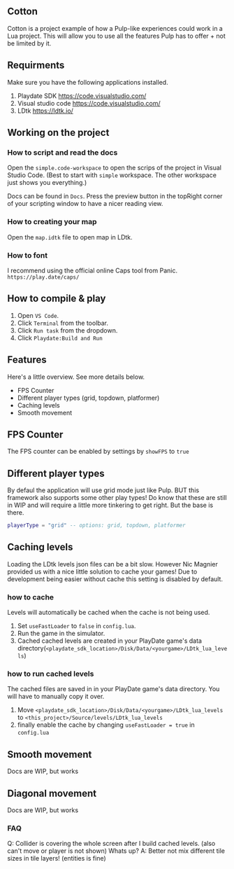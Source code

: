 ## Cotton

Cotton is a project example of how a Pulp-like experiences could work in a Lua project. This will allow you to use all the features Pulp has to offer + not be limited by it.

## Requirments
Make sure you have the following applications installed.

1. Playdate SDK https://code.visualstudio.com/
2. Visual studio code https://code.visualstudio.com/
3. LDtk https://ldtk.io/

## Working on the project

### How to script and read the docs
Open the `simple.code-workspace` to open the scrips of the project in Visual Studio Code.
(Best to start with `simple` workspace. The other workspace just shows you everything.)

Docs can be found in `Docs`. Press the preview button in the topRight corner of your scripting window to have a nicer reading view.

### How to creating your map
Open the `map.idtk` file to open map in LDtk.

### How to font
I recommend using the official online Caps tool from Panic. `https://play.date/caps/`

## How to compile & play

1. Open `VS Code`.
1. Click `Terminal` from the toolbar.
1. Click `Run task` from the dropdown.
1. Click `Playdate:Build and Run`

## Features

Here's a little overview. See more details below.

* FPS Counter
* Different player types (grid, topdown, platformer)
* Caching levels
* Smooth movement

## FPS Counter

The FPS counter can be enabled by settings by `showFPS` to `true`

## Different player types

By defaul the application will use grid mode just like Pulp. BUT this framework also supports some other play types! Do know that these are still in WIP and will require a little more tinkering to get right. But the base is there.

```lua
playerType = "grid" -- options: grid, topdown, platformer
```

## Caching levels

Loading the LDtk levels json files can be a bit slow. However Nic Magnier provided us with a nice little solution to cache your games!
Due to development being easier without cache this setting is disabled by default.

### how to cache
Levels will automatically be cached when the cache is not being used. 

1. Set `useFastLoader` to `false` in `config.lua`.
2. Run the game in the simulator.
3. Cached cached levels are created in your PlayDate game's data directory(`<playdate_sdk_location>/Disk/Data/<yourgame>/LDtk_lua_levels`)

### how to run cached levels
The cached files are saved in in your PlayDate game's data directory. You will have to manually copy it over.

1. Move `<playdate_sdk_location>/Disk/Data/<yourgame>/LDtk_lua_levels` to `<this_project>/Source/levels/LDtk_lua_levels`
2. finally enable the cache by changing `useFastLoader = true` in `config.lua`

## Smooth movement

Docs are WIP, but works

## Diagonal movement

Docs are WIP, but works

### FAQ
Q: Collider is covering the whole screen after I build cached levels. (also can't move or player is not shown) Whats up?
A: Better not mix different tile sizes in tile layers! (entities is fine)